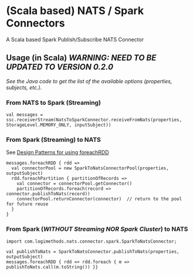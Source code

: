 # (Scala based) NATS / Spark Connectors
A Scala based Spark Publish/Subscribe NATS Connector

## Usage (in Scala)  *WARNING: NEED TO BE UPDATED TO VERSION 0.2.0*
_See the Java code to get the list of the available options (properties, subjects, etc.)._
### From NATS to Spark (Streaming)
```
val messages = ssc.receiverStream(NatsToSparkConnector.receiveFromNats(properties, StorageLevel.MEMORY_ONLY, inputSubject))
```

### From Spark (Streaming) to NATS
See [Design Patterns for using foreachRDD](http://spark.apache.org/docs/latest/streaming-programming-guide.html#design-patterns-for-using-foreachrdd)
```
messages.foreachRDD { rdd =>
  val connectorPool = new SparkToNatsConnectorPool(properties, outputSubject)
  rdd.foreachPartition { partitionOfRecords =>
    val connector = connectorPool.getConnector()
    partitionOfRecords.foreach(record => connector.publishToNats(record))
    connectorPool.returnConnector(connector)  // return to the pool for future reuse
  }
}
```

### From Spark (*WITHOUT Streaming NOR Spark Cluster*) to NATS
```
import com.logimethods.nats.connector.spark.SparkToNatsConnector;
```
```
val publishToNats = SparkToNatsConnector.publishToNats(properties, outputSubject)
messages.foreachRDD { rdd => rdd.foreach { m => publishToNats.call(m.toString()) }}
```

